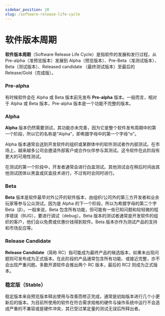 ```yaml
---
sidebar_position: 28
slug: /software-release-life-cycle
---
```


# 软件版本周期

**软件版本周期**（Software Release Life Cycle）是指软件的发展和发行过程，从 Pre-alpha（准预览版本）发展到 Alpha（预览版本）、Pre-Beta（准测试版本）、Beta（测试版本）、Released candidate （最终测试版本）至最后的 Release/Gold（完成版）。

### Pre-alpha

有时候软件会在 Alpha 或 Beta 版本前先发布 **Pre-alpha** 版本。一般而言，相对于 Alpha 或 Beta 版本，Pre-alpha 版本是一个功能不完整的版本。

### Alpha

**Alpha** 版本仍然需要测试，其功能亦未完善，因为它是整个软件发布周期中的第一个阶段，所以它的名称是“Alpha”，即希腊字母中的第一个字母“α”。

Alpha 版本通常会送到开发软件的组织或某群体中的软件测试者作内部测试。在市场上，越来越多公司会邀请外部客户或合作伙伴参与其测试。这令软件在此阶段有更大的可用性测试。

在测试的第一个阶段中，开发者通常会进行白盒测试。其他测试会在稍后时间由其他测试团体以黑盒或灰盒技术进行，不过有时会同时进行。

### Beta

**Beta** 版本是软件最早对外公开的软件版本，由组织/公司外的第三方开发者和业余玩家等参与公众测试。因为是 Alpha 的下一个阶段，所以为希腊字母的第二个字 Beta（β）。一般来说，Beta 包含所有功能，但可能有一些已知问题和较轻微的程序错误（BUG），要进行调试（debug）。Beta 版本的测试者通常是开发软件的组织的客户，他们会以免费或优惠价钱得到软件。Beta 版本亦作为测试产品的支持和市场反应等。

### Release Candidate

**Release Candidate**（简称 RC）指可能成为最终产品的候选版本，如果未出现问题则可发布成为正式版本。在此阶段的产品通常包含所有功能、或接近完整，亦不会出现严重问题。多数开源软件会推出两个 RC 版本，最后的 RC2 则成为正式版本。

### 稳定版（Stable）

稳定版本来自预览版本释出使用与改善而修正完成，通常是初始版本进行几个小更新后的版本。为目前所使用的软件在符合需求规格的硬件与操作系统中运行不会造成严重的不兼容或是硬件冲突，其已受过某定量的测试无误后所释出者。



